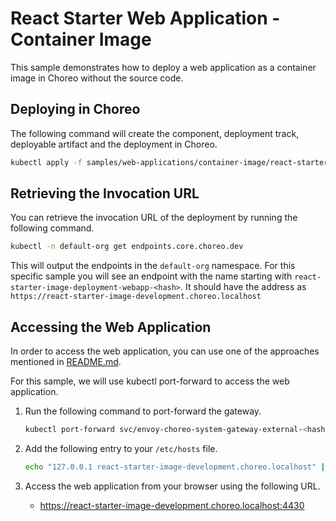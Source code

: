 # React Starter Web Application - Container Image

This sample demonstrates how to deploy a web application as a container image in Choreo without the source code.

## Deploying in Choreo
The following command will create the component, deployment track, deployable artifact and the deployment in Choreo.

```bash
kubectl apply -f samples/web-applications/container-image/react-starter.yaml
```

## Retrieving the Invocation URL

You can retrieve the invocation URL of the deployment by running the following command.

```bash
kubectl -n default-org get endpoints.core.choreo.dev
```

This will output the endpoints in the `default-org` namespace. For this specific sample
you will see an endpoint with the name starting with `react-starter-image-deployment-webapp-<hash>`. 
It should have the address as `https://react-starter-image-development.choreo.localhost`

## Accessing the Web Application

In order to access the web application, you can use one of the approaches mentioned in [README.md](../../../../../README.md#7-test-the-deployed-webapp).

For this sample, we will use kubectl port-forward to access the web application.

1. Run the following command to port-forward the gateway.

    ```bash
    kubectl port-forward svc/envoy-choreo-system-gateway-external-<hash> -n choreo-system 4430:443
    ```

2. Add the following entry to your `/etc/hosts` file.

    ```bash
    echo "127.0.0.1 react-starter-image-development.choreo.localhost" | sudo tee -a /etc/hosts
    ```

3. Access the web application from your browser using the following URL.
    - https://react-starter-image-development.choreo.localhost:4430
